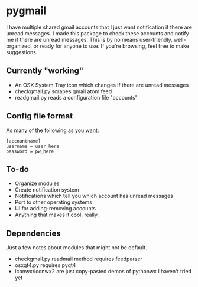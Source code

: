 pygmail
=======
I have multiple shared gmail accounts that I just want notification if there are unread messages.  I made this package to check these accounts and notify me if there are unread messages.  This is by no means user-friendly, well-organized, or ready for anyone to use.  If you're browsing, feel free to make suggestions.

Currently "working"
-------------------
* An OSX System Tray icon which changes if there are unread messages
* checkgmail.py scrapes gmail atom feed
* readgmail.py reads a configuration file "accounts"

Config file format
-----------
As many of the following as you want:

    [accountname]
    username = user_here
    password = pw_here


To-do
-----
* Organize modules
* Create notification system
* Notifications which tell you which account has unread messages
* Port to other operating systems
* UI for adding-removing accounts
* Anything that makes it cool, really.

Dependencies
------------
Just a few notes about modules that might not be default.
* checkgmail.py readmail method requires feedparser
* osxqt4.py requires pyqt4
* iconwx/iconwx2 are just copy-pasted demos of pythonwx I haven't tried yet

